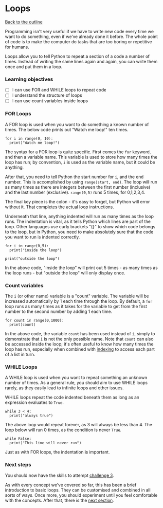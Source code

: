 # Loops

[Back to the outline](0_outline.md)

Programming isn't very useful if we have to write new code every time we want to do something, even if we've already done it before. The whole point of code is to make the computer do tasks that are too boring or repetitive for humans.

Loops allow you to tell Python to repeat a section of a code a number of times. Instead of writing the same lines again and again, you can write them once and put them in a loop.

### Learning objectives

- [ ] I can use FOR and WHILE loops to repeat code
- [ ] I understand the structure of loops
- [ ] I can use count variables inside loops

### FOR Loops

A FOR loop is used when you want to do something a known number of times. The below code prints out "Watch me loop!" ten times.

```
for i in range(0, 10):
  print("Watch me loop!")
```

The syntax for a FOR loop is quite specific. First comes the `for` keyword, and then a variable name. This variable is used to store how many times the loop has run; by convention, `i` is used as the variable name, but it could be anything.

After that, you need to tell Python the start number for `i`, and the end number. This is accomplished by using `range(start, end)`. The loop will run as many times as there are integers between the first number (inclusive) and the last number (exclusive). `range(0,5)` runs 5 times, for 0,1,2,3,4.

The final key piece is the colon - it's easy to forget, but Python will error without it. That completes the actual loop instructions.

Underneath that line, anything indented will run as many times as the loop runs. The indentation is vital, as it tells Python which lines are part of the loop. Other languages use curly brackets "{}" to show which code belongs to the loop, but in Python, you need to make absolutely sure that the code you want to run is indented correctly.

```
for i in range(0,5):
  print("inside the loop")

print("outside the loop")
```
In the above code, "inside the loop" will print out 5 times - as many times as the loop runs - but "outside the loop" will only display once.

### Count variables

The `i` (or other name) variable is a "count" variable. The variable will be increased automatically by 1 each time through the loop. By default, a `for` loop runs as many times as it takes for the variable to get from the first number to the second number by adding 1 each time.

```
for count in range(0,1000):
  print(count)
```

In the above code, the variable `count` has been used instead of `i`, simply to demonstrate that `i` is not the only possible name. Note that `count` can also be accessed inside the loop; it's often useful to know how many times the loop has run, especially when combined with [indexing](5_indices_and_lists.md) to access each part of a list in turn.

### WHILE Loops

A WHILE loop is used when you want to repeat something an unknown number of times. As a general rule, you should aim to use WHILE loops rarely, as they easily lead to infinite loops and other issues.

WHILE loops repeat the code indented beneath them as long as an expression evaluates to `True`.

```
while 3 < 4:
  print("always true")
```

The above loop would repeat forever, as 3 will always be less than 4. The loop below will run 0 times, as the condition is never `True`.

```
while False:
  print("This line will never run")
```

Just as with FOR loops, the indentation is important.

### Next steps

You should now have the skills to attempt [challenge 3](./challenges/challenge_3.md).

As with every concept we've covered so far, this has been a brief introduction to basic loops. They can be customised and combined in all sorts of ways. Once more, you should experiment until you feel comfortable with the concepts. After that, there is the [next section](9_if_statements.md).
